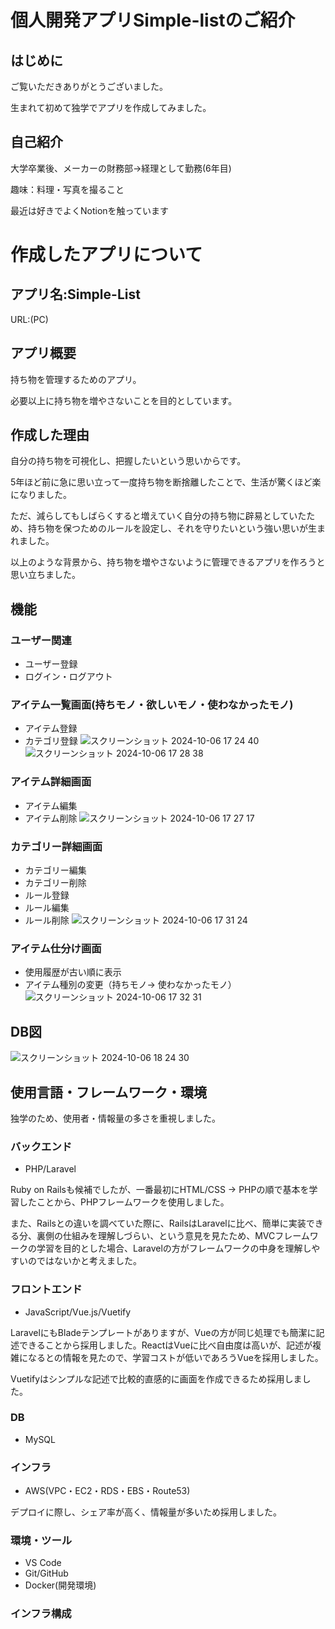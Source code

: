 # 個人開発アプリSimple-listのご紹介
## はじめに
ご覧いただきありがとうございました。

生まれて初めて独学でアプリを作成してみました。

## 自己紹介
大学卒業後、メーカーの財務部->経理として勤務(6年目)

趣味：料理・写真を撮ること

最近は好きでよくNotionを触っています


# 作成したアプリについて

## アプリ名:Simple-List
URL:(PC)

## アプリ概要
持ち物を管理するためのアプリ。

必要以上に持ち物を増やさないことを目的としています。

## 作成した理由
自分の持ち物を可視化し、把握したいという思いからです。

5年ほど前に急に思い立って一度持ち物を断捨離したことで、生活が驚くほど楽になりました。

ただ、減らしてもしばらくすると増えていく自分の持ち物に辟易としていたため、持ち物を保つためのルールを設定し、それを守りたいという強い思いが生まれました。

以上のような背景から、持ち物を増やさないように管理できるアプリを作ろうと思い立ちました。

## 機能

### ユーザー関連
- ユーザー登録
- ログイン・ログアウト

### アイテム一覧画面(持ちモノ・欲しいモノ・使わなかったモノ)
- アイテム登録
- カテゴリ登録
![スクリーンショット 2024-10-06 17 24 40](https://github.com/user-attachments/assets/710b8388-ecb7-449c-985f-430b2e12e6aa)
![スクリーンショット 2024-10-06 17 28 38](https://github.com/user-attachments/assets/cf191d60-908e-43fc-ad13-da546ed62779)


### アイテム詳細画面
- アイテム編集
- アイテム削除
![スクリーンショット 2024-10-06 17 27 17](https://github.com/user-attachments/assets/72a61c9b-b57d-433e-a602-780ec9e9a18a)


### カテゴリー詳細画面
- カテゴリー編集
- カテゴリー削除
- ルール登録
- ルール編集
- ルール削除
![スクリーンショット 2024-10-06 17 31 24](https://github.com/user-attachments/assets/8de0aefb-045b-45cc-947b-c7a995959930)


### アイテム仕分け画面
- 使用履歴が古い順に表示
- アイテム種別の変更（持ちモノ-> 使わなかったモノ）
![スクリーンショット 2024-10-06 17 32 31](https://github.com/user-attachments/assets/55d40a0f-058a-4836-a651-497aa7806478)


## DB図
![スクリーンショット 2024-10-06 18 24 30](https://github.com/user-attachments/assets/39f4d5a9-f88d-41cb-b098-0fa1fd49fcb7)

## 使用言語・フレームワーク・環境
独学のため、使用者・情報量の多さを重視しました。

### バックエンド
- PHP/Laravel

Ruby on Railsも候補でしたが、一番最初にHTML/CSS -> PHPの順で基本を学習したことから、PHPフレームワークを使用しました。

また、Railsとの違いを調べていた際に、RailsはLaravelに比べ、簡単に実装できる分、裏側の仕組みを理解しづらい、という意見を見たため、MVCフレームワークの学習を目的とした場合、Laravelの方がフレームワークの中身を理解しやすいのではないかと考えました。

### フロントエンド
- JavaScript/Vue.js/Vuetify

LaravelにもBladeテンプレートがありますが、Vueの方が同じ処理でも簡潔に記述できることから採用しました。ReactはVueに比べ自由度は高いが、記述が複雑になるとの情報を見たので、学習コストが低いであろうVueを採用しました。

Vuetifyはシンプルな記述で比較的直感的に画面を作成できるため採用しました。

### DB
- MySQL

### インフラ
- AWS(VPC・EC2・RDS・EBS・Route53)

デプロイに際し、シェア率が高く、情報量が多いため採用しました。

### 環境・ツール
- VS Code
- Git/GitHub
- Docker(開発環境)

### インフラ構成


